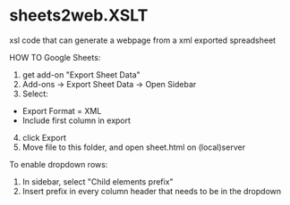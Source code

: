 # sheets2web.XSLT
xsl code that can generate a webpage from a xml exported spreadsheet

HOW TO Google Sheets:
1. get add-on "Export Sheet Data"
2. Add-ons -> Export Sheet Data -> Open Sidebar
3. Select:
  - Export Format = XML
  - Include first column in export
4. click Export
5. Move file to this folder, and open sheet.html on (local)server
 
To enable dropdown rows:
1. In sidebar, select "Child elements prefix"
2. Insert prefix in every column header that needs to be in the dropdown
